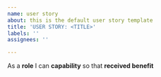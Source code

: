 ```yaml
---
name: user story
about: this is the default user story template
title: 'USER STORY: <TITLE>'
labels: ''
assignees: ''

---
```


As a **role** I can **capability** so that **received benefit**
